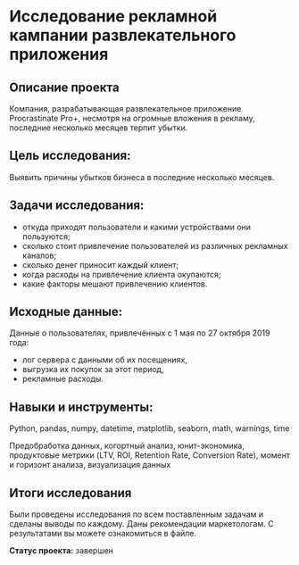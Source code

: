 # Исследование рекламной кампании развлекательного приложения

## Описание проекта
Компания, разрабатывающая развлекательное приложение Procrastinate Pro+, несмотря на огромные вложения в рекламу, последние несколько месяцев терпит убытки.

## Цель исследования:
Выявить причины убытков бизнеса в последние несколько месяцев.

## Задачи исследования:
 * откуда приходят пользователи и какими устройствами они пользуются;
 * сколько стоит привлечение пользователей из различных рекламных каналов;
 * сколько денег приносит каждый клиент;
 * когда расходы на привлечение клиента окупаются;
 * какие факторы мешают привлечению клиентов.

## Исходные данные:
Данные о пользователях, привлечённых с 1 мая по 27 октября 2019 года:
- лог сервера с данными об их посещениях,
- выгрузка их покупок за этот период,
- рекламные расходы.

## Навыки и инструменты:
Python, pandas, numpy, datetime, matplotlib, seaborn, math, warnings, time

Предобработка данных, когортный анализ, юнит-экономика, продуктовые метрики (LTV, ROI, Retention Rate, Conversion Rate), момент и горизонт анализа, визуализация данных

## Итоги исследования
Были проведены исследования по всем поставленным задачам и сделаны выводы по каждому. Даны рекомендации маркетологам. С результатами вы можете ознакомиться в файле.

**Статус проекта:** завершен
